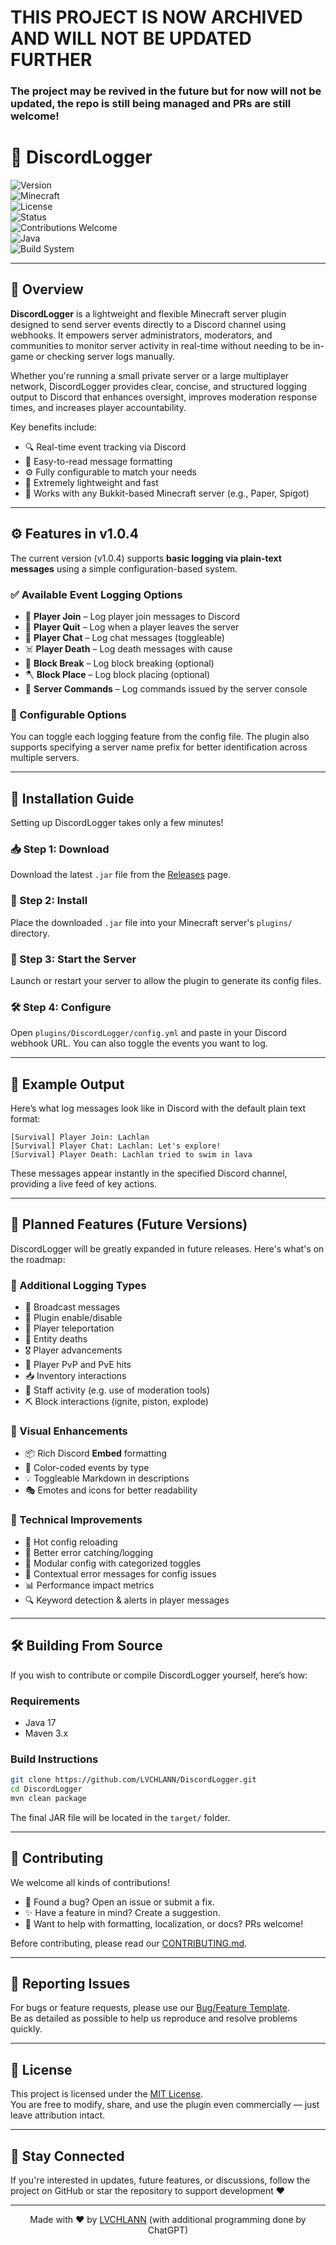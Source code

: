 # THIS PROJECT IS NOW ARCHIVED AND WILL NOT BE UPDATED FURTHER
### The project may be revived in the future but for now will not be updated, the repo is still being managed and PRs are still welcome!

# 🔌 DiscordLogger

![Version](https://img.shields.io/badge/version-v1.0.4-blue)  
![Minecraft](https://img.shields.io/badge/minecraft-1.21.5-green)  
![License](https://img.shields.io/github/license/LVCHLANN/DiscordLogger)  
![Status](https://img.shields.io/badge/status-active-brightgreen)  
![Contributions Welcome](https://img.shields.io/badge/contributions-welcome-yellow)  
![Java](https://img.shields.io/badge/built_with-Java_17-red)  
![Build System](https://img.shields.io/badge/build-Maven-blueviolet)

---

## 📖 Overview

**DiscordLogger** is a lightweight and flexible Minecraft server plugin designed to send server events directly to a Discord channel using webhooks. It empowers server administrators, moderators, and communities to monitor server activity in real-time without needing to be in-game or checking server logs manually.

Whether you're running a small private server or a large multiplayer network, DiscordLogger provides clear, concise, and structured logging output to Discord that enhances oversight, improves moderation response times, and increases player accountability.

Key benefits include:

- 🔍 Real-time event tracking via Discord
- 💬 Easy-to-read message formatting
- ⚙️ Fully configurable to match your needs
- 🚀 Extremely lightweight and fast
- 🧱 Works with any Bukkit-based Minecraft server (e.g., Paper, Spigot)

---

## ⚙️ Features in v1.0.4

The current version (v1.0.4) supports **basic logging via plain-text messages** using a simple configuration-based system.

### ✅ Available Event Logging Options

- 👋 **Player Join** – Log player join messages to Discord
- 🚪 **Player Quit** – Log when a player leaves the server
- 💬 **Player Chat** – Log chat messages (toggleable)
- ☠️ **Player Death** – Log death messages with cause
- 🧱 **Block Break** – Log block breaking (optional)
- 🪓 **Block Place** – Log block placing (optional)
- 📝 **Server Commands** – Log commands issued by the server console

### 🔐 Configurable Options

You can toggle each logging feature from the config file. The plugin also supports specifying a server name prefix for better identification across multiple servers.

---

## 🔧 Installation Guide

Setting up DiscordLogger takes only a few minutes!

### 📥 Step 1: Download

Download the latest `.jar` file from the [Releases](https://github.com/LVCHLANN/DiscordLogger/releases) page.

### 📁 Step 2: Install

Place the downloaded `.jar` file into your Minecraft server's `plugins/` directory.

### 🚀 Step 3: Start the Server

Launch or restart your server to allow the plugin to generate its config files.

### 🛠 Step 4: Configure

Open `plugins/DiscordLogger/config.yml` and paste in your Discord webhook URL. You can also toggle the events you want to log.

---

## 🧪 Example Output

Here’s what log messages look like in Discord with the default plain text format:

```
[Survival] Player Join: Lachlan  
[Survival] Player Chat: Lachlan: Let's explore!  
[Survival] Player Death: Lachlan tried to swim in lava
```

These messages appear instantly in the specified Discord channel, providing a live feed of key actions.

---

## 🧪 Planned Features (Future Versions)

DiscordLogger will be greatly expanded in future releases. Here's what's on the roadmap:

### 🧾 Additional Logging Types

- 📢 Broadcast messages
- 🔧 Plugin enable/disable
- 🔀 Player teleportation
- 🧍 Entity deaths
- 🎖️ Player advancements
- 🎯 Player PvP and PvE hits
- 📥 Inventory interactions
- 💼 Staff activity (e.g. use of moderation tools)
- ⛏️ Block interactions (ignite, piston, explode)

### 🎨 Visual Enhancements

- 📦 Rich Discord **Embed** formatting  
- 🎨 Color-coded events by type  
- 💡 Toggleable Markdown in descriptions  
- 🎭 Emotes and icons for better readability

### 🧰 Technical Improvements

- 🔁 Hot config reloading  
- 🛑 Better error catching/logging  
- 🧩 Modular config with categorized toggles  
- 🧠 Contextual error messages for config issues  
- 📊 Performance impact metrics  
- 🔍 Keyword detection & alerts in player messages

---

## 🛠 Building From Source

If you wish to contribute or compile DiscordLogger yourself, here’s how:

### Requirements

- Java 17
- Maven 3.x

### Build Instructions

```bash
git clone https://github.com/LVCHLANN/DiscordLogger.git  
cd DiscordLogger  
mvn clean package
```

The final JAR file will be located in the `target/` folder.

---

## 🤝 Contributing

We welcome all kinds of contributions!

- 🐛 Found a bug? Open an issue or submit a fix.
- ✨ Have a feature in mind? Create a suggestion.
- 🧹 Want to help with formatting, localization, or docs? PRs welcome!

Before contributing, please read our [CONTRIBUTING.md](.github/CONTRIBUTING.md).

---

## 🐞 Reporting Issues

For bugs or feature requests, please use our [Bug/Feature Template](.github/ISSUE_TEMPLATE/bug_or_feature.yml).  
Be as detailed as possible to help us reproduce and resolve problems quickly.

---

## 📘 License

This project is licensed under the [MIT License](LICENSE).  
You are free to modify, share, and use the plugin even commercially — just leave attribution intact.

---

## 📣 Stay Connected

If you're interested in updates, future features, or discussions, follow the project on GitHub or star the repository to support development ❤️

---

<p align="center">
  Made with ❤️ by <a href="https://github.com/LVCHLANN">LVCHLANN</a> (with additional programming done by ChatGPT)
</p>
